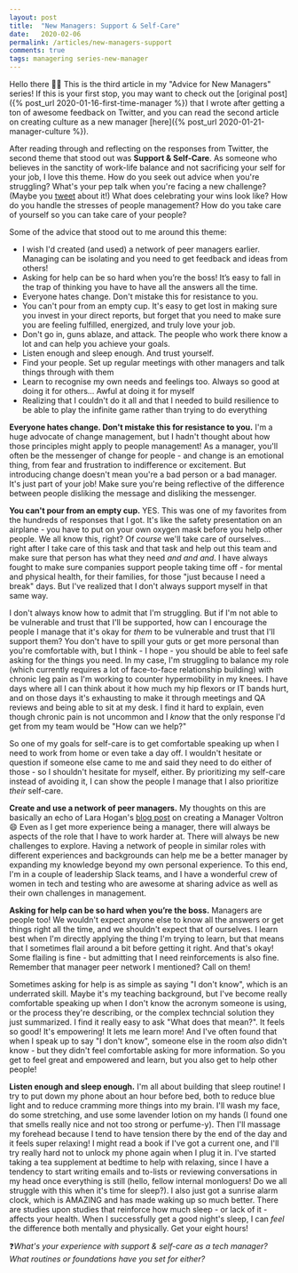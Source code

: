 ```yaml
---
layout: post
title:  "New Managers: Support & Self-Care"
date:   2020-02-06
permalink: /articles/new-managers-support
comments: true
tags: managering series-new-manager
---
```


Hello there 👋🏼 This is the third article in my "Advice for New Managers" series! If this is your first stop, you may want to check out the [original post]({% post_url 2020-01-16-first-time-manager %}) that I wrote after getting a ton of awesome feedback on Twitter, and you can read the second article on creating culture as a new manager [here]({% post_url 2020-01-21-manager-culture %}).

After reading through and reflecting on the responses from Twitter, the second theme that stood out was **Support & Self-Care**. As someone who believes in the sanctity of work-life balance and not sacrificing your self for your job, I love this theme. How do you seek out advice when you're struggling? What's your pep talk when you're facing a new challenge? (Maybe you [tweet](https://twitter.com/AngelaRiggs_/status/1216078559346741249) about it!) What does celebrating your wins look like? How do you handle the stresses of people management? How do you take care of yourself so you can take care of your people?

Some of the advice that stood out to me around this theme:

- I wish I'd created (and used) a network of peer managers earlier. Managing can be isolating and you need to get feedback and ideas from others!
- Asking for help can be so hard when you’re the boss! It’s easy to fall in the trap of thinking you have to have all the answers all the time.
- Everyone hates change. Don't mistake this for resistance to you.
- You can't pour from an empty cup. It's easy to get lost in making sure you invest in your direct reports, but forget that you need to make sure you are feeling fulfilled, energized, and truly love your job.
- Don't go in, guns ablaze, and attack. The people who work there know a lot and can help you achieve your goals. 
- Listen enough and sleep enough. And trust yourself. 
- Find your people. Set up regular meetings with other managers and talk things through with them
- Learn to recognise my own needs and feelings too. Always so good at doing it for others... Awful at doing it for myself
- Realizing that I couldn't do it all and that I needed to build resilience to be able to play the infinite game rather than trying to do everything

**Everyone hates change. Don't mistake this for resistance to you.** I'm a huge advocate of change management, but I hadn't thought about how those principles might apply to people management! As a manager, you'll often be the messenger of change for people - and change is an emotional thing, from fear and frustration to indifference or excitement. But introducing change doesn't mean you're a bad person or a bad manager. It's just part of your job! Make sure you're being reflective of the difference between people disliking the message and disliking the messenger.

**You can't pour from an empty cup.** YES. This was one of my favorites from the hundreds of responses that I got. It's like the safety presentation on an airplane - you have to put on your own oxygen mask before you help other people. We all know this, right? Of _course_ we'll take care of ourselves... right after I take care of this task and that task and help out this team and make sure that person has what they need _and and and_. I have always fought to make sure companies support people taking time off - for mental and physical health, for their families, for those "just because I need a break" days. But I've realized that I don't always support myself in that same way. 

I don't always know how to admit that I'm struggling. But if I'm not able to be vulnerable and trust that I'll be supported, how can I encourage the people I manage that it's okay for _them_ to be vulnerable and trust that I'll support them? You don't have to spill your guts or get more personal than you're comfortable with, but I think - I hope - you should be able to feel safe asking for the things you need. In my case, I'm struggling to balance my role (which currently requires a lot of face-to-face relationship building) with chronic leg pain as I'm working to counter hypermobility in my knees. I have days where all I can think about it how much my hip flexors or IT bands hurt, and on those days it's exhausting to make it through meetings and QA reviews and being able to sit at my desk. I find it hard to explain, even though chronic pain is not uncommon and I _know_ that the only response I'd get from my team would be "How can we help?" 

So one of my goals for self-care is to get comfortable speaking up when I need to work from home or even take a day off. I wouldn't hesitate or question if someone else came to me and said they need to do either of those - so I shouldn't hesitate for myself, either. By prioritizing my self-care instead of avoiding it, I can show the people I manage that I also prioritize _their_ self-care.

**Create and use a network of peer managers.** My thoughts on this are basically an echo of Lara Hogan's [blog post](https://larahogan.me/blog/manager-voltron/) on creating a Manager Voltron 😄 Even as I get more experience being a manager, there will always be aspects of the role that I have to work harder at. There will always be new challenges to explore. Having a network of people in similar roles with different experiences and backgrounds can help me be a better manager by expanding my knowledge beyond my own personal experience. To this end, I'm in a couple of leadership Slack teams, and I have a wonderful crew of women in tech and testing who are awesome at sharing advice as well as their own challenges in management.  

**Asking for help can be so hard when you’re the boss.** Managers are people too! We wouldn't expect anyone else to know all the answers or get things right all the time, and we shouldn't expect that of ourselves. I learn best when I'm directly applying the thing I'm trying to learn, but that means that I sometimes flail around a bit before getting it right. And that's okay! Some flailing is fine - but admitting that I need reinforcements is also fine. Remember that manager peer network I mentioned? Call on them!

Sometimes asking for help is as simple as saying "I don't know", which is an underrated skill. Maybe it's my teaching background, but I've become really comfortable speaking up when I don't know the acronym someone is using, or the process they're describing, or the complex techncial solution they just summarized. I find it really easy to ask "What does that mean?". It feels so good! It's empowering! It lets me learn more! And I've often found that when I speak up to say "I don't know", someone else in the room _also_ didn't know - but they didn't feel comfortable asking for more information. So you get to feel great and empowered and learn, but you also get to help other people! 

**Listen enough and sleep enough.** I'm all about building that sleep routine! I try to put down my phone about an hour before bed, both to reduce blue light and to reduce cramming more things into my brain. I'll wash my face, do some stretching, and use some lavender lotion on my hands (I found one that smells really nice and not too strong or perfume-y). Then I'll massage my forehead because I tend to have tension there by the end of the day and it feels super relaxing! I might read a book if I've got a current one, and I'll try really hard not to unlock my phone again when I plug it in. I've started taking a tea supplement at bedtime to help with relaxing, since I have a tendency to start writing emails and to-lists or reviewing conversations in my head once everything is still (hello, fellow internal monloguers! Do we all struggle with this when it's time for sleep?). I also just got a sunrise alarm clock, which is AMAZING and has made waking up so much better. There are studies upon studies that reinforce how much sleep - or lack of it - affects your health. When I successfully get a good night's sleep, I can _feel_ the difference both mentally and physically. Get your eight hours! 

❓_What's your experience with support & self-care as a tech manager? What routines or foundations have you set for either?_